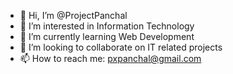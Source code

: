 - 👋 Hi, I’m @ProjectPanchal
- 👀 I’m interested in Information Technology
- 🌱 I’m currently learning Web Development 
- 💞️ I’m looking to collaborate on IT related projects
- 📫 How to reach me: pxpanchal@gmail.com

<!---
ProjectPanchal/ProjectPanchal is a ✨ special ✨ repository because its `README.md` (this file) appears on your GitHub profile.
You can click the Preview link to take a look at your changes.
--->

